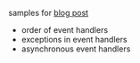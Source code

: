 samples for [blog post](https://blog.pchudzik.com/201709/spring-events-more/)

* order of event handlers
* exceptions in event handlers
* asynchronous event handlers
